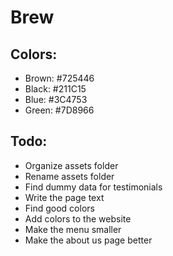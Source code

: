 # Brew

## Colors:
- Brown: #725446
- Black: #211C15
- Blue: #3C4753
- Green: #7D8966

## Todo:
- Organize assets folder
- Rename assets folder
- Find dummy data for testimonials
- Write the page text
- Find good colors
- Add colors to the website
- Make the menu smaller
- Make the about us page better